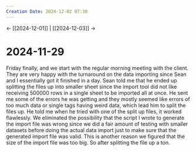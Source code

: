 ```yaml
---
Creation Date: 2024-12-02 07:30
---
```


<- [[2024-12-01]] | [[2024-12-03]]  ->

# 2024-11-29
Friday finally, and we start with the regular morning meeting with the client. They are very happy with the turnaround on the data importing since Sean and I essentially got it finished in a day. Sean told me that he ended up splitting the files up into smaller sheet since the import tool did not like receiving 500000 rows in a single sheet to be imported all at once. He sent me some of the errors he was getting and they mostly seemed like errors of too much data or single tags having weird data, which lead him to split the files up. He told me when he tried with one of the split up files, it worked flawlessly. We eliminated the possibility that the script I wrote to generate the import file was wrong since we did a fair amount of testing with smaller datasets before doing the actual data import just to make sure that the generated import file was valid. This is another reason we figured that the size of the import file was too big. So after splitting the file up a ton. 